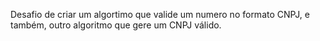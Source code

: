Desafio de criar um algortimo que valide um numero no formato CNPJ, e também, outro algoritmo que gere um CNPJ válido.
